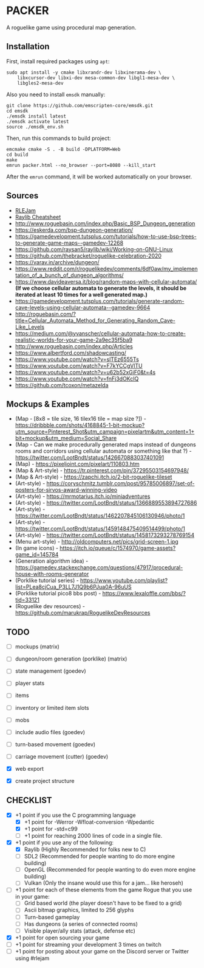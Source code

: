 # PACKER

A roguelike game using procedural map generation.


## Installation

First, install required packages using `apt`:

    sudo apt install -y cmake libxrandr-dev libxinerama-dev \
        libxcursor-dev libxi-dev mesa-common-dev libgl1-mesa-dev \
        libgles2-mesa-dev


Also you need to install `emsdk` manually:

    git clone https://github.com/emscripten-core/emsdk.git
    cd emsdk
    ./emsdk install latest
    ./emsdk activate latest
    source ./emsdk_env.sh


Then, run this commands to build project:

    emcmake cmake -S . -B build -DPLATFORM=Web
    cd build
    make
    emrun packer.html --no_browser --port=8080 --kill_start


After the `emrun` command, it will be worked automatically on your
browser.


## Sources

- [RLEJam](https://itch.io/jam/rlejam)
- [Raylib Cheatsheet](https://www.raylib.com/cheatsheet/cheatsheet.html)
- http://www.roguebasin.com/index.php/Basic_BSP_Dungeon_generation
- https://eskerda.com/bsp-dungeon-generation/
- https://gamedevelopment.tutsplus.com/tutorials/how-to-use-bsp-trees-to-generate-game-maps--gamedev-12268
- https://github.com/raysan5/raylib/wiki/Working-on-GNU-Linux
- https://github.com/thebracket/roguelike-celebration-2020
- https://varav.in/archive/dungeon/
- https://www.reddit.com/r/roguelikedev/comments/6df0aw/my_implementation_of_a_bunch_of_dungeon_algorithms/
- https://www.davideaversa.it/blog/random-maps-with-cellular-automata/ **(If we choose cellular automata to generate the levels, it should be iterated at least 10 times for a well generated map.)**
- https://gamedevelopment.tutsplus.com/tutorials/generate-random-cave-levels-using-cellular-automata--gamedev-9664
- http://roguebasin.com/?title=Cellular_Automata_Method_for_Generating_Random_Cave-Like_Levels
- https://medium.com/@yvanscher/cellular-automata-how-to-create-realistic-worlds-for-your-game-2a9ec35f5ba9
- http://www.roguebasin.com/index.php/Articles
- https://www.albertford.com/shadowcasting/
- https://www.youtube.com/watch?v=slTEz6555Ts
- https://www.youtube.com/watch?v=F7kYCCgVlTU
- https://www.youtube.com/watch?v=u62b52xGiF0&t=4s
- https://www.youtube.com/watch?v=fnFj3dOKcIQ
- https://github.com/tcoxon/metazelda

## Mockups & Examples
- (Map - [8x8 = tile size, 16 tilex16 tile = map size ?]) - https://dribbble.com/shots/4168845-1-bit-mockup?utm_source=Pinterest_Shot&utm_campaign=pixelartm&utm_content=1+bit+mockup&utm_medium=Social_Share
- (Map - Can we make procedurally generated maps instead of dungeons rooms and corridors using cellular automata or something like that ?) - https://twitter.com/LootBndt/status/1426670883037401091
- (Map) - https://pixeljoint.com/pixelart/110803.htm
- (Map & Art-style) - https://tr.pinterest.com/pin/37295503154697948/
- (Map & Art-style) - https://zapchi.itch.io/2-bit-roguelike-tileset
- (Art-style) - https://coryschmitz.tumblr.com/post/95785006897/set-of-posters-for-sirvos-award-winning-video
- (Art-style) - https://mrmotarius.itch.io/miniadventures
- (Art-style) - https://twitter.com/LootBndt/status/1366889553894727686
- (Art-style) - https://twitter.com/LootBndt/status/1462207845106130946/photo/1
- (Art-style) - https://twitter.com/LootBndt/status/1459148475409514499/photo/1
- (Art-style) - https://twitter.com/LootBndt/status/1458173293278769154
- (Menu art-style) - http://oldcomputers.net/pics/grid-screen-1.jpg
- (In game icons) - https://itch.io/queue/c/1574970/game-assets?game_id=145784
- (Generation algorithm idea) - https://gamedev.stackexchange.com/questions/47917/procedural-house-with-rooms-generator
- (Porklike tutorial series) - https://www.youtube.com/playlist?list=PLea8cjCua_P3LL7J1Q9b6PJua0A-96uUS
- (Porklike tutorial pico8 bbs post) - https://www.lexaloffle.com/bbs/?tid=33121
- (Roguelike dev resources) - https://github.com/marukrap/RoguelikeDevResources


## TODO

- [ ] mockups (matrix)
- [ ] dungeon/room generation (porklike) (matrix)
- [ ] state management (goedev)
- [ ] player stats
- [ ] items
- [ ] inventory or limited item slots
- [ ] mobs
- [ ] include audio files (goedev)
- [ ] turn-based movement (goedev)
- [ ] carriage movement (cutter) (goedev)
- [X] web export
- [X] create project structure


## CHECKLIST

- [X] +1 point if you use the C programming language
  - [X] +1 point for -Werror -Wfloat-conversion -Wpedantic
  - [X] +1 point for -std=c99
  - [ ] +1 point for reaching 2000 lines of code in a single file.
- [X] +1 point if you use any of the following:
  - [X] Raylib (Highly Recommended for folks new to C)
  - [ ] SDL2 (Recommended for people wanting to do more engine building)
  - [ ] OpenGL (Recommended for people wanting to do even more engine building)
  - [ ] Vulkan (Only the insane would use this for a jam... like heroseh)
- [ ] +1 point for each of these elements from the game Rogue that you use in your game:
  - [ ] Grid based world (the player doesn't have to be fixed to a grid)
  - [ ] Ascii bitmap graphics, limited to 256 glyphs
  - [ ] Turn-based gameplay
  - [ ] Has dungeons (a series of connected rooms)
  - [ ] Visible player/ally stats (attack, defense etc)
- [X] +1 point for open sourcing your game
- [ ] +1 point for streaming your development 3 times on twitch
- [ ] +1 point for posting about your game on the Discord server or Twitter using #rlejam
